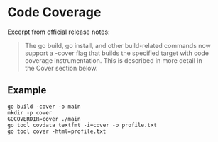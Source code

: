 # Code Coverage

Excerpt from official release notes:

> The go build, go install, and other build-related commands now support a -cover flag that builds the specified target with code coverage instrumentation. This is described in more detail in the Cover section below.

## Example

```
go build -cover -o main
mkdir -p cover
GOCOVERDIR=cover ./main
go tool covdata textfmt -i=cover -o profile.txt
go tool cover -html=profile.txt
```
